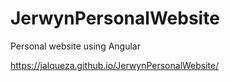 # JerwynPersonalWebsite
Personal website using Angular

https://jalqueza.github.io/JerwynPersonalWebsite/
